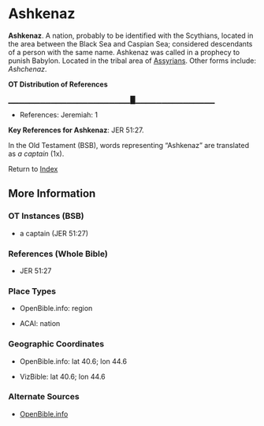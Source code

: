 # Ashkenaz
**Ashkenaz**. 
A nation, probably to be identified with the Scythians, located in the area between the Black Sea and Caspian Sea; considered descendants of a person with the same name. Ashkenaz was called in a prophecy to punish Babylon. 
Located in the tribal area of [Assyrians](../../../groups/md/acai/Assyria.md). 
Other forms include: 
*Ashchenaz*. 


**OT Distribution of References**

▁▁▁▁▁▁▁▁▁▁▁▁▁▁▁▁▁▁▁▁▁▁▁█▁▁▁▁▁▁▁▁▁▁▁▁▁▁▁
* References: Jeremiah: 1



**Key References for Ashkenaz**: 
JER 51:27. 


In the Old Testament (BSB), words representing “Ashkenaz” are translated as 
*a captain* (1x). 




Return to [Index](00-Index.md)

## More Information

### OT Instances (BSB)

* a captain (JER 51:27)



### References (Whole Bible)

* JER 51:27


### Place Types

* OpenBible.info: region

* ACAI: nation



### Geographic Coordinates

* OpenBible.info: lat 40.6; lon 44.6

* VizBible: lat 40.6; lon 44.6



### Alternate Sources

* [OpenBible.info](https://www.openbible.info/geo/ancient/aec9225)



